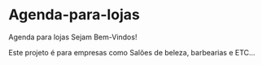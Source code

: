 # Agenda-para-lojas
Agenda para lojas
Sejam Bem-Vindos!

Este projeto é para empresas como Salões de beleza, barbearias e ETC...